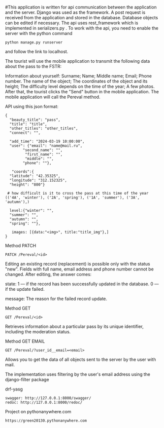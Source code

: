 #This application is written for api communication between the application and the server. Django was used as the framework. A post request is received from the application and stored in the database. Database objects can be edited if necessary. The api uses rest_framework which is implemented in serializers.py . To work with the api, you need to enable the server with the python command 
```
python manage.py runserver
```
and follow the link to localhost.

The tourist will use the mobile application to transmit the following data about the pass to the FSTR:

Information about yourself:
Surname;
Name;
Middle name;
Email;
Phone number.
The name of the object;
The coordinates of the object and its height;
The difficulty level depends on the time of the year;
A few photos.
After that, the tourist clicks the "Send" button in the mobile application. The mobile application will call the Pereval method.

API using this json format:
```
{
  "beauty_title": "pass",
  "title": "title",
  "other_titles": "other_titles",
  "connect": "", 
 
  "add_time": "2024-03-19 10:00:00",
  "user": {"email": "name@mail.ru", 		
        "second_name": "",
		 "first_name": "",
		 "middle": "",
        "phone": ""}, 
 
   "coords":{
  "latitude": "42.35325",
  "longitude": "312.152325",
  "height": "800"}
 
 # how difficult is it to cross the pass at this time of the year (('4A', 'winter'), ('2A', 'spring'), ('1A', 'summer'), ('3A', 'autumn'),)

  level:{"winter": "", 
  "summer": "",
  "autumn": "",
  "spring": ""},
 
   images: [{data:"<img>", title:"title_img"},]
}
```

Method PATCH
```
PATCH /Pereval/<id>
```
Editing an existing record (replacement) is possible only with the status "new". Fields with full name, email address and phone number cannot be changed. After editing, the answer comes:

state: 1 — if the record has been successfully updated in the database. 0 — if the update failed.

message: The reason for the failed record update.


Method GET
```
GET /Pereval/<id>
```
Retrieves information about a particular pass by its unique identifier, including the moderation status.


Method GET EMAIL
```
GET /Pereval/?user_id__email=<email>
```
Allows you to get the data of all objects sent to the server by the user with mail.

The implementation uses filtering by the user's email address using the django-filter package



drf-yasg
```
swagger: http://127.0.0.1:8000/swagger/
redoc: http://127.0.0.1:8000/redoc/
```


Project on pythonanywhere.com
```
https://green20130.pythonanywhere.com
```